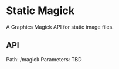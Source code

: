 # Static Magick

A Graphics Magick API for static image files.

## API

Path: /magick
Parameters:
	TBD
